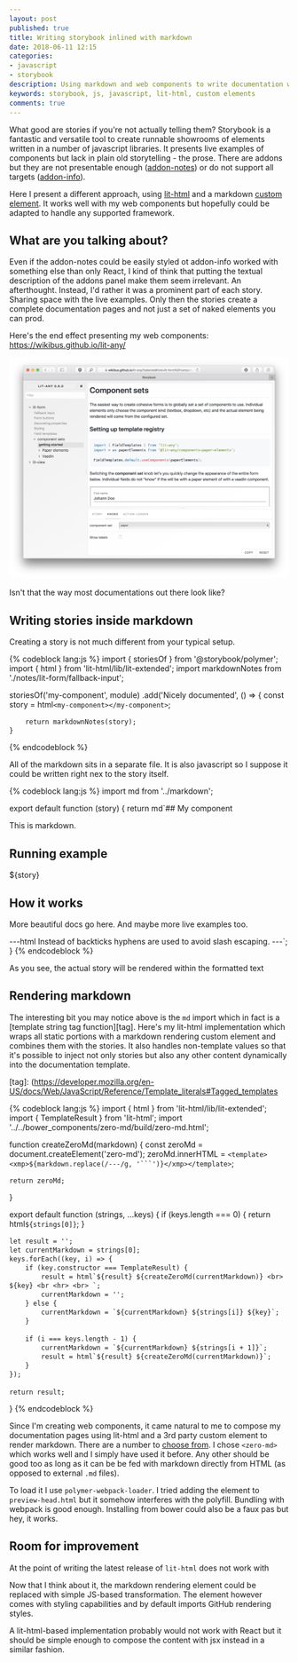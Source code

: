 ```yaml
---
layout: post
published: true
title: Writing storybook inlined with markdown
date: 2018-06-11 12:15
categories:
- javascript
- storybook
description: Using markdown and web components to write documentation within the actual stories
keywords: storybook, js, javascript, lit-html, custom elements
comments: true
---
```


What good are stories if you're not actually telling them? Storybook is a fantastic and versatile tool
to create runnable showrooms of elements written in a number of javascript libraries. It presents live
examples of components but lack in plain old storytelling - the prose. There are addons but they are not 
presentable enough ([addon-notes][an]) or do not support all targets ([addon-info][ai]).

Here I present a different approach, using [lit-html][lit] and a markdown [custom element][ce]. It works
well with my web components but hopefully could be adapted to handle any supported framework.

[an]: https://github.com/storybooks/storybook/blob/master/addons/notes
[ai]: https://github.com/storybooks/storybook/blob/master/addons/info
[lit]: https://polymer.github.io/lit-html/
[ce]: https://developers.google.com/web/fundamentals/web-components/customelements

<!--more-->

## What are you talking about?

Even if the addon-notes could be easily styled ot addon-info worked with something else than only React, I
kind of think that putting the textual description of the addons panel make them seem irrelevant. An
afterthought. Instead, I'd rather it was a prominent part of each story. Sharing space with the live examples.
Only then the stories create a complete documentation pages and not just a set of naked elements you can
prod.

Here's the end effect presenting my web components: https://wikibus.github.io/lit-any/

![lit-any storybook](/images/lit-any.png)

Isn't that the way most documentations out there look like?

## Writing stories inside markdown

Creating a story is not much different from your typical setup.

{% codeblock lang:js %}
import { storiesOf } from '@storybook/polymer';
import { html } from 'lit-html/lib/lit-extended';
import markdownNotes from './notes/lit-form/fallback-input';

storiesOf('my-component', module)
    .add('Nicely documented', () => {
        const story = html`<my-component></my-component>`;
        
        return markdownNotes(story);
    }
{% endcodeblock %}

All of the markdown sits in a separate file. It is also javascript so I suppose it could be written right
nex to the story itself.

{% codeblock lang:js %}
import md from '../markdown';

export default function (story) {
    return md`## My component
    
This is markdown.
    
## Running example

${story}

## How it works

More beautiful docs go here. And maybe more live examples too.

---html
<my-component>
    Instead of backticks hyphens are used to avoid slash escaping. 
</my-component>
---`;
}
{% endcodeblock %}

As you see, the actual story will be rendered within the formatted text

## Rendering markdown 

The interesting bit you may notice above is the `md` import which in fact is a [template string tag function][tag].
Here's my lit-html implementation which wraps all static portions with a markdown rendering custom element
and combines them with the stories. It also handles non-template values so that it's possible to inject
not only stories but also any other content dynamically into the documentation template.

[tag]: (https://developer.mozilla.org/en-US/docs/Web/JavaScript/Reference/Template_literals#Tagged_templates

{% codeblock lang:js %}
import { html } from 'lit-html/lib/lit-extended';
import { TemplateResult } from 'lit-html';
import '../../bower_components/zero-md/build/zero-md.html';

function createZeroMd(markdown) {
    const zeroMd = document.createElement('zero-md');
    zeroMd.innerHTML = `<template><xmp>${markdown.replace(/---/g, '```')}</xmp></template>`;

    return zeroMd;
}

export default function (strings, ...keys) {
    if (keys.length === 0) {
        return html`${strings[0]}`;
    }

    let result = '';
    let currentMarkdown = strings[0];
    keys.forEach((key, i) => {
        if (key.constructor === TemplateResult) {
            result = html`${result} ${createZeroMd(currentMarkdown)} <br> ${key} <br <hr> <br> `;
            currentMarkdown = '';
        } else {
            currentMarkdown = `${currentMarkdown} ${strings[i]} ${key}`;
        }

        if (i === keys.length - 1) {
            currentMarkdown = `${currentMarkdown} ${strings[i + 1]}`;
            result = html`${result} ${createZeroMd(currentMarkdown)}`;
        }
    });

    return result;
}
{% endcodeblock %}

Since I'm creating web components, it came natural to me to compose my documentation pages using lit-html
and a 3rd party custom element to render markdown. There are a number to [choose from][md-wc]. I chose
`<zero-md>` which works well and I simply have used it before. Any other should be good too as long as it
can be be fed with markdown directly from HTML (as opposed to external `.md` files).

To load it I use `polymer-webpack-loader`. I tried adding the element to `preview-head.html` but it 
somehow interferes with the polyfill. Bundling with webpack is good enough. Installing from bower could also
be a faux pas but hey, it works.

## Room for improvement

At the point of writing the latest release of `lit-html` does not work with

Now that I think about it, the markdown rendering element could be replaced with simple JS-based
transformation. The element however comes with styling capabilities and by default imports GitHub rendering
styles.

A lit-html-based implementation probably would not work with React but it should be simple enough to compose
the content with jsx instead in a similar fashion. 

[md-wc]: https://www.webcomponents.org/search/markdown

